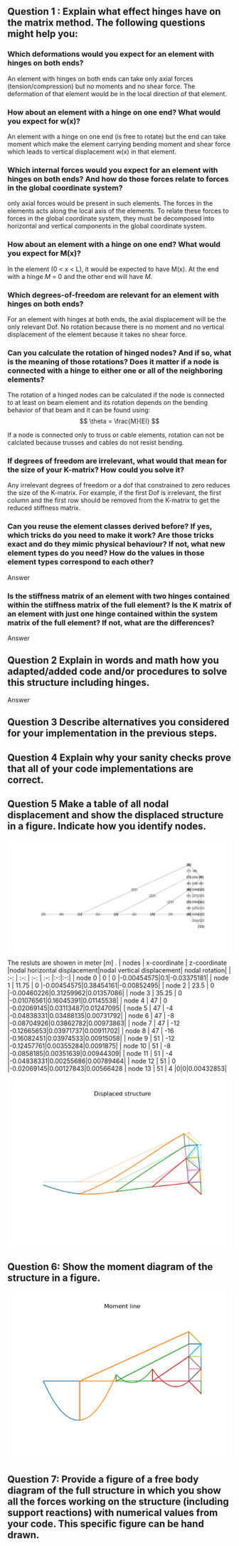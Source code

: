 ## **Question 1** : Explain what effect hinges have on the matrix method. The following questions might help you:

### Which deformations would you expect for an element with hinges on both ends?

An element with hinges on both ends can take only axial forces (tension/compression) but no moments and no shear force. The deformation of that element would be in the local direction of that element.  

###  How about an element with a hinge on one end? What would you expect for w(x)?

An element with a hinge on one end (is free to rotate) but the end can take moment which make the element carrying bending moment and shear force which leads to vertical displacement w(x) in that element. 

###  Which internal forces would you expect for an element with hinges on both ends? And how do those forces relate to forces in the global coordinate system? 

only axial forces would be present in such elements. The forces in the elements acts along the local axis of the elements. To relate these forces to forces in the global coordinate system, they must be decomposed into horizontal and vertical components in the global coordinate system. 

### How about an element with a hinge on one end? What would you expect for M(x)?

In the element (0 < $x$ < L), it would be expected to have M(x). At the end with a hinge $M$ = 0 and the other end will have $M$.

###  Which degrees-of-freedom are relevant for an element with hinges on both ends?

For an element with hinges at both ends, the axial displacement will be the only relevant Dof. No rotation because there is no moment and no vertical displacement of the element because it takes no shear force. 

###  Can you calculate the rotation of hinged nodes? And if so, what is the meaning of those rotations? Does it matter if a node is connected with a hinge to either one or all of the neighboring elements?

The rotation of a hinged nodes can be calculated if the node is connected to at least on beam element and its rotation depends on the bending behavior of that beam and it can be found using:
$$
\theta = \frac{M}{EI}
$$

If a node is connected only to truss or cable elements, rotation can not be calclated because trusses and cables do not resist bending.

###  If degrees of freedom are irrelevant, what would that mean for the size of your K-matrix? How could you solve it?

Any irrelevant degrees of freedom or a dof that constrained to zero reduces the size of the K-matrix. For example, if the first Dof is irrelevant, the first column and the first row should be removed from the K-matrix to get the reduced stiffness matrix.

###  Can you reuse the element classes derived before? If yes, which tricks do you need to make it work? Are those tricks exact and do they mimic physical behaviour? If not, what new element types do you need? How do the values in those element types correspond to each other?

Answer

### Is the stiffness matrix of an element with two hinges contained within the stiffness matrix of the full element? Is the K matrix of an element with just one hinge contained within the system matrix of the full element? If not, what are the differences?

Answer

## **Question 2**  Explain in words and math how you adapted/added code and/or procedures to solve this structure including hinges.

Answer

## **Question 3** Describe alternatives you considered for your implementation in the previous steps.

## **Question 4**  Explain why your sanity checks prove that all of your code implementations are correct.

## **Question 5** Make a table of all nodal displacement and show the displaced structure in a figure. Indicate how you identify nodes.

![a figure](./figures/nodes_elements_defining.png)

The resluts are showen in meter [$m$] . 
|   nodes | x-coordinate | z-coordinate   |nodal horizontal displacement|nodal vertical displacement| nodal rotation|
| :-: | :-: | :-: | :-: |:-:|:-:|
| node 0  |  0     | 0   |-0.00454575|0.1|-0.03375181|
| node 1  |  11.75 | 0   |-0.00454575|0.38454161|-0.00852495|
| node 2  |  23.5  | 0   |-0.00460226|0.31259962|0.01357086|
| node 3  |  35.25 | 0   |-0.01076561|0.16045391|0.01145538|
| node 4  |  47    | 0   |-0.02069145|0.03113487|0.01247095|
| node 5  |  47    | -4  |-0.04838331|0.03488135|0.00731792|
| node 6  |  47    | -8  |-0.08704926|0.03862782|0.00973863|
| node 7  |  47    | -12 |-0.12665653|0.03971737|0.00911702|
| node 8  |  47    | -16 |-0.16082451|0.03974533|0.00915058|
| node 9  |  51    | -12 |-0.12457761|0.00355284|0.0091875|
| node 10 |  51    | -8  |-0.0858185|0.00351639|0.00944309|
| node 11 |  51    | -4  |-0.04838331|0.00255686|0.00789464|
| node 12 |  51    | 0   |-0.02069145|0.00127843|0.00566428
| node 13 |  51    | 4   |0|0|0.00432853|


![a figure](./figures/displaced%20structure.png)

## Question 6:  Show the moment diagram of the structure in a figure.

![a figure](./figures/Moment_diagram.png)

## Question 7:  Provide a figure of a free body diagram of the full structure in which you show all the forces working on the structure (including support reactions) with numerical values from your code. This specific figure can be hand drawn.

